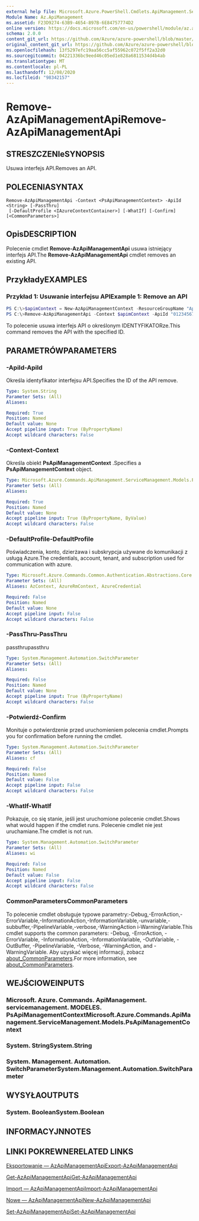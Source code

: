 ```yaml
---
external help file: Microsoft.Azure.PowerShell.Cmdlets.ApiManagement.ServiceManagement.dll-Help.xml
Module Name: Az.ApiManagement
ms.assetid: F23D9274-63B9-4654-897B-6E84757774D2
online version: https://docs.microsoft.com/en-us/powershell/module/az.apimanagement/remove-azapimanagementapi
schema: 2.0.0
content_git_url: https://github.com/Azure/azure-powershell/blob/master/src/ApiManagement/ApiManagement/help/Remove-AzApiManagementApi.md
original_content_git_url: https://github.com/Azure/azure-powershell/blob/master/src/ApiManagement/ApiManagement/help/Remove-AzApiManagementApi.md
ms.openlocfilehash: 13f5297efc19aa56cc5af55962c072f5ff2a32d0
ms.sourcegitcommit: 04221336bc9eed46c05ed1e828a6811534d4b4ab
ms.translationtype: MT
ms.contentlocale: pl-PL
ms.lasthandoff: 12/08/2020
ms.locfileid: "98342157"
---
```

# <span data-ttu-id="ae43d-101">Remove-AzApiManagementApi</span><span class="sxs-lookup"><span data-stu-id="ae43d-101">Remove-AzApiManagementApi</span></span>

## <span data-ttu-id="ae43d-102">STRESZCZENIe</span><span class="sxs-lookup"><span data-stu-id="ae43d-102">SYNOPSIS</span></span>
<span data-ttu-id="ae43d-103">Usuwa interfejs API.</span><span class="sxs-lookup"><span data-stu-id="ae43d-103">Removes an API.</span></span>

## <span data-ttu-id="ae43d-104">POLECENIA</span><span class="sxs-lookup"><span data-stu-id="ae43d-104">SYNTAX</span></span>

```
Remove-AzApiManagementApi -Context <PsApiManagementContext> -ApiId <String> [-PassThru]
 [-DefaultProfile <IAzureContextContainer>] [-WhatIf] [-Confirm] [<CommonParameters>]
```

## <span data-ttu-id="ae43d-105">Opis</span><span class="sxs-lookup"><span data-stu-id="ae43d-105">DESCRIPTION</span></span>
<span data-ttu-id="ae43d-106">Polecenie cmdlet **Remove-AzApiManagementApi** usuwa istniejący interfejs API.</span><span class="sxs-lookup"><span data-stu-id="ae43d-106">The **Remove-AzApiManagementApi** cmdlet removes an existing API.</span></span>

## <span data-ttu-id="ae43d-107">Przykłady</span><span class="sxs-lookup"><span data-stu-id="ae43d-107">EXAMPLES</span></span>

### <span data-ttu-id="ae43d-108">Przykład 1: Usuwanie interfejsu API</span><span class="sxs-lookup"><span data-stu-id="ae43d-108">Example 1: Remove an API</span></span>
```powershell
PS C:\>$apimContext = New-AzApiManagementContext -ResourceGroupName "Api-Default-WestUS" -ServiceName "contoso"
PS C:\>Remove-AzApiManagementApi -Context $apimContext -ApiId "0123456789"
```

<span data-ttu-id="ae43d-109">To polecenie usuwa interfejs API o określonym IDENTYFIKATORze.</span><span class="sxs-lookup"><span data-stu-id="ae43d-109">This command removes the API with the specified ID.</span></span>

## <span data-ttu-id="ae43d-110">PARAMETRÓW</span><span class="sxs-lookup"><span data-stu-id="ae43d-110">PARAMETERS</span></span>

### <span data-ttu-id="ae43d-111">-ApiId</span><span class="sxs-lookup"><span data-stu-id="ae43d-111">-ApiId</span></span>
<span data-ttu-id="ae43d-112">Określa identyfikator interfejsu API.</span><span class="sxs-lookup"><span data-stu-id="ae43d-112">Specifies the ID of the API remove.</span></span>

```yaml
Type: System.String
Parameter Sets: (All)
Aliases:

Required: True
Position: Named
Default value: None
Accept pipeline input: True (ByPropertyName)
Accept wildcard characters: False
```

### <span data-ttu-id="ae43d-113">-Context</span><span class="sxs-lookup"><span data-stu-id="ae43d-113">-Context</span></span>
<span data-ttu-id="ae43d-114">Określa obiekt **PsApiManagementContext** .</span><span class="sxs-lookup"><span data-stu-id="ae43d-114">Specifies a **PsApiManagementContext** object.</span></span>

```yaml
Type: Microsoft.Azure.Commands.ApiManagement.ServiceManagement.Models.PsApiManagementContext
Parameter Sets: (All)
Aliases:

Required: True
Position: Named
Default value: None
Accept pipeline input: True (ByPropertyName, ByValue)
Accept wildcard characters: False
```

### <span data-ttu-id="ae43d-115">-DefaultProfile</span><span class="sxs-lookup"><span data-stu-id="ae43d-115">-DefaultProfile</span></span>
<span data-ttu-id="ae43d-116">Poświadczenia, konto, dzierżawa i subskrypcja używane do komunikacji z usługą Azure.</span><span class="sxs-lookup"><span data-stu-id="ae43d-116">The credentials, account, tenant, and subscription used for communication with azure.</span></span>

```yaml
Type: Microsoft.Azure.Commands.Common.Authentication.Abstractions.Core.IAzureContextContainer
Parameter Sets: (All)
Aliases: AzContext, AzureRmContext, AzureCredential

Required: False
Position: Named
Default value: None
Accept pipeline input: False
Accept wildcard characters: False
```

### <span data-ttu-id="ae43d-117">-PassThru</span><span class="sxs-lookup"><span data-stu-id="ae43d-117">-PassThru</span></span>
<span data-ttu-id="ae43d-118">passthru</span><span class="sxs-lookup"><span data-stu-id="ae43d-118">passthru</span></span>

```yaml
Type: System.Management.Automation.SwitchParameter
Parameter Sets: (All)
Aliases:

Required: False
Position: Named
Default value: None
Accept pipeline input: True (ByPropertyName)
Accept wildcard characters: False
```

### <span data-ttu-id="ae43d-119">-Potwierdź</span><span class="sxs-lookup"><span data-stu-id="ae43d-119">-Confirm</span></span>
<span data-ttu-id="ae43d-120">Monituje o potwierdzenie przed uruchomieniem polecenia cmdlet.</span><span class="sxs-lookup"><span data-stu-id="ae43d-120">Prompts you for confirmation before running the cmdlet.</span></span>

```yaml
Type: System.Management.Automation.SwitchParameter
Parameter Sets: (All)
Aliases: cf

Required: False
Position: Named
Default value: False
Accept pipeline input: False
Accept wildcard characters: False
```

### <span data-ttu-id="ae43d-121">-WhatIf</span><span class="sxs-lookup"><span data-stu-id="ae43d-121">-WhatIf</span></span>
<span data-ttu-id="ae43d-122">Pokazuje, co się stanie, jeśli jest uruchomione polecenie cmdlet.</span><span class="sxs-lookup"><span data-stu-id="ae43d-122">Shows what would happen if the cmdlet runs.</span></span>
<span data-ttu-id="ae43d-123">Polecenie cmdlet nie jest uruchamiane.</span><span class="sxs-lookup"><span data-stu-id="ae43d-123">The cmdlet is not run.</span></span>

```yaml
Type: System.Management.Automation.SwitchParameter
Parameter Sets: (All)
Aliases: wi

Required: False
Position: Named
Default value: False
Accept pipeline input: False
Accept wildcard characters: False
```

### <span data-ttu-id="ae43d-124">CommonParameters</span><span class="sxs-lookup"><span data-stu-id="ae43d-124">CommonParameters</span></span>
<span data-ttu-id="ae43d-125">To polecenie cmdlet obsługuje typowe parametry:-Debug,-ErrorAction,-ErrorVariable,-InformationAction,-InformationVariable,-unvariable,-subbuffer,-PipelineVariable,-verbose,-WarningAction i-WarningVariable.</span><span class="sxs-lookup"><span data-stu-id="ae43d-125">This cmdlet supports the common parameters: -Debug, -ErrorAction, -ErrorVariable, -InformationAction, -InformationVariable, -OutVariable, -OutBuffer, -PipelineVariable, -Verbose, -WarningAction, and -WarningVariable.</span></span> <span data-ttu-id="ae43d-126">Aby uzyskać więcej informacji, zobacz [about_CommonParameters](http://go.microsoft.com/fwlink/?LinkID=113216).</span><span class="sxs-lookup"><span data-stu-id="ae43d-126">For more information, see [about_CommonParameters](http://go.microsoft.com/fwlink/?LinkID=113216).</span></span>

## <span data-ttu-id="ae43d-127">WEJŚCIOWE</span><span class="sxs-lookup"><span data-stu-id="ae43d-127">INPUTS</span></span>

### <span data-ttu-id="ae43d-128">Microsoft. Azure. Commands. ApiManagement. servicemanagement. MODELES. PsApiManagementContext</span><span class="sxs-lookup"><span data-stu-id="ae43d-128">Microsoft.Azure.Commands.ApiManagement.ServiceManagement.Models.PsApiManagementContext</span></span>

### <span data-ttu-id="ae43d-129">System. String</span><span class="sxs-lookup"><span data-stu-id="ae43d-129">System.String</span></span>

### <span data-ttu-id="ae43d-130">System. Management. Automation. SwitchParameter</span><span class="sxs-lookup"><span data-stu-id="ae43d-130">System.Management.Automation.SwitchParameter</span></span>

## <span data-ttu-id="ae43d-131">WYSYŁA</span><span class="sxs-lookup"><span data-stu-id="ae43d-131">OUTPUTS</span></span>

### <span data-ttu-id="ae43d-132">System. Boolean</span><span class="sxs-lookup"><span data-stu-id="ae43d-132">System.Boolean</span></span>

## <span data-ttu-id="ae43d-133">INFORMACYJN</span><span class="sxs-lookup"><span data-stu-id="ae43d-133">NOTES</span></span>

## <span data-ttu-id="ae43d-134">LINKI POKREWNE</span><span class="sxs-lookup"><span data-stu-id="ae43d-134">RELATED LINKS</span></span>

[<span data-ttu-id="ae43d-135">Eksportowanie — AzApiManagementApi</span><span class="sxs-lookup"><span data-stu-id="ae43d-135">Export-AzApiManagementApi</span></span>](./Export-AzApiManagementApi.md)

[<span data-ttu-id="ae43d-136">Get-AzApiManagementApi</span><span class="sxs-lookup"><span data-stu-id="ae43d-136">Get-AzApiManagementApi</span></span>](./Get-AzApiManagementApi.md)

[<span data-ttu-id="ae43d-137">Import — AzApiManagementApi</span><span class="sxs-lookup"><span data-stu-id="ae43d-137">Import-AzApiManagementApi</span></span>](./Import-AzApiManagementApi.md)

[<span data-ttu-id="ae43d-138">Nowe — AzApiManagementApi</span><span class="sxs-lookup"><span data-stu-id="ae43d-138">New-AzApiManagementApi</span></span>](./New-AzApiManagementApi.md)

[<span data-ttu-id="ae43d-139">Set-AzApiManagementApi</span><span class="sxs-lookup"><span data-stu-id="ae43d-139">Set-AzApiManagementApi</span></span>](./Set-AzApiManagementApi.md)


